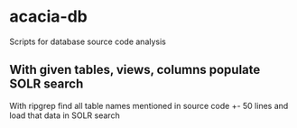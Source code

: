 # acacia-db
Scripts for database source code analysis

## With given tables, views, columns populate SOLR search
With ripgrep find all table names mentioned in source code +- 50 lines and load that data in SOLR search
